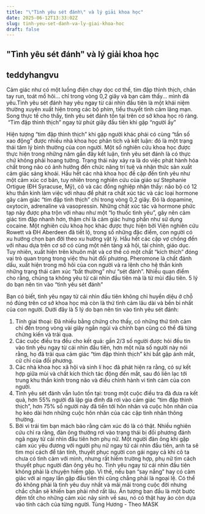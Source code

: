 ```yaml
---
title: "\"Tình yêu sét đánh\" và lý giải khoa học"
date: 2025-06-12T13:33:02Z
slug: tinh-yeu-set-danh-va-ly-giai-khoa-hoc
draft: false
---
```


## "Tình yêu sét đánh" và lý giải khoa học

## teddyhangvu

Cảm giác như có một luồng điện chạy dọc cơ thể, tim đập thình thịch, chân tay run, toát mồ hôi… chỉ trong vòng 0,2 giây và bạn cảm thấy... mình đã yêu.​Tình yêu sét đánh hay yêu ngay từ cái nhìn đầu tiên là một khái niệm thường xuyên xuất hiện trong các bộ phim, tiểu thuyết tình cảm lãng mạn. Song thực tế cho thấy, tình yêu sét đánh tồn tại trên cơ sở khoa học rõ ràng.
​
“Tim đập thình thịch” ngay từ phút giây đầu tiên khi gặp “người ấy”

Hiện tượng “tim đập thình thịch” khi gặp người khác phái có cùng “tần số xao động” được nhiều nhà khoa học phân tích và kết luận: đó là một trạng thái tâm lý bình thường của con người. 
​Một số nghiên cứu khoa học được thực hiện trong những năm gần đây kết luận, tình yêu sét đánh là có thực chứ không phải hoang tưởng. Trạng thái này xảy ra là do việc phát hành hóa chất trong não có ảnh hưởng đến chức năng trí tuệ và nhận thức sản xuất cảm giác sảng khoái.
​Hầu hết các nhà khoa học đề cập đến tình yêu như một cảm xúc cơ bản, tuy nhiên trong nghiên cứu của giáo sư Stephanie Ortigue (ĐH Syracuse, Mỹ), cô và các đồng nghiệp nhận thấy: não bộ có 12 khu thần kinh làm việc với nhau để phát ra chất xúc tác và các loại hormone gây cảm giác “tim đập tình thịch” chỉ trong vòng 0,2 giây. 
Đó là dopamine, oxytocin, adrenaline và vasopressin. Những chất xúc tác và hormone phức tạp này được pha trộn với nhau như một “lọ thuốc tình yêu”, gây nên cảm giác tim đập nhanh hơn, thậm chí là cảm giác hưng phấn như sử dụng cocaine.
​Một nghiên cứu khoa học khác được thực hiện bởi Viện nghiên cứu Rowett và ĐH Aberdeen đã tiết lộ, trong số những đặc điểm, con người có xu hướng chọn bạn đời theo xu hướng vật lý. 
Hầu hết các cặp vợ chồng đến với nhau dựa trên cơ sở có cùng một nền tảng xã hội, tài chính, giáo dục. Tuy nhiên, xuất hiện trên khuôn mặt và cơ thể có một chất “kích thích” đóng vai trò quan trọng trong việc thu hút đối phương. 
Pheromone là chất đánh dấu, xuất hiện trong mồ hôi của con người và ra lệnh cho hệ thần kinh những trạng thái cảm xúc “bất thường” như “sét đánh”. Nhiều quan điểm cho rằng, chúng ta không yêu từ cái nhìn đầu tiên mà là từ mùi đầu tiên.
​5 lý do bạn nên tin vào “tình yêu sét đánh”

Bạn có biết, tình yêu ngay từ cái nhìn đầu tiên không chỉ huyền diệu ở chỗ nó đúng trên cơ sở khoa học mà còn là thứ tình cảm lâu dài và bền bỉ nhất của con người. Dưới đây là 5 lý do bạn nên tin vào tình yêu sét đánh:
1. Tính giai thoại: Đã nhiều bằng chứng cho thấy, có những thứ tình cảm chỉ đến trong vòng vài giây ngắn ngủi và chính bạn cũng có thể đã từng chứng kiến và trải qua.
2. Các cuộc điều tra đều cho kết quả: gần 2/3 số người được hỏi đều tin vào tình yêu ngay từ cái nhìn đầu tiên, hơn một nửa số người này nói rằng, họ đã trải qua cảm giác “tim đập thình thịch” khi bắt gặp ánh mắt, cử chỉ của đối phương.
3. Các nhà khoa học xã hội và sinh lí học đã phát hiện ra rằng, có sự kết hợp giữa mùi và chất kích thích tác động đến mắt, sau đó liên lạc tới trung khu thần kinh trong não và điều chỉnh hành vi tình cảm của con người.
4. Tình yêu sét đánh vẫn luôn tồn tại: trong một cuộc điều tra đã đưa ra kết quả, hơn 55% người đã lập gia đình đã rơi vào cảm giác “tim đập thình thịch”,  hơn 75%  số người này đã tiến tới hôn nhân và cuộc hôn nhân của họ kéo dài hơn những cuộc hôn nhân của các cặp tình nhân thông thường.
5. Bởi vì trái tim bạn mách bảo rằng cảm xúc đó là có thật. Nhiều nghiên cứu chỉ ra rằng, đàn ông thường rơi vào trạng thái bị đối phương đánh ngã ngay từ cái nhìn đầu tiên hơn phụ nữ. 
Một người đàn ông khi gặp cảm xúc yêu đương với người phụ nữ ngay từ cái nhìn đầu tiên, anh ta sẽ tìm mọi cách để tán tỉnh, thuyết phục người con gái ngay cả khi cô ta chưa có tình cảm với mình, nhưng rất hiếm trường hợp, phụ nữ tìm cách thuyết phục người đàn ông yêu họ.
​Tình yêu ngay từ cái nhìn đầu tiên không phải là chuyện hiếm gặp. Vì thế, nếu bạn “say nắng” hay có cảm giác với ai ngay lần gặp đầu tiên thì cũng chẳng phải là ngoại lệ. Có thể đó không phải là tình yêu duy nhất và mãi mãi trong cuộc đời nhưng chắc chắn sẽ khiến bạn phải nhớ rất lâu. 
Ấn tượng ban đầu là một bước đệm tốt cho những cảm xúc nảy sinh về sau, nó có thật hay ảo còn dựa vào tính cách của từng người.​ ​Tùng Hương - Theo MASK​